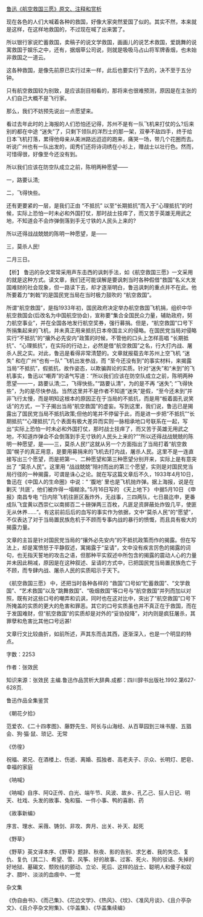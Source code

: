 [鲁迅《航空救国三愿》原文、注释和赏析](https://www.vrrw.net/wx/9663.html)

现在各色的人们大喊着各种的救国，好像大家突然爱国了似的。其实不然，本来就是这样，在这样地救国的，不过现在喊了出来罢了。

所以银行家说贮蓄救国，卖稿子的说文学救国，画画儿的说艺术救国，爱跳舞的说寓救国于娱乐之中，还有，据烟草公司说，则就是吸吸马占山将军牌香烟，也未始非救国之一道云。

这各种救国，是像先前原已实行过来一样，此后也要实行下去的，决不至于五分钟。

只有航空救国较为别致，是应该刮目相看的，那将来也很难预测，原因是在主张的人们自己大概不是飞行家。

那么，我们不妨预先说出一点愿望来。

看过去年此时的上海报的人们恐怕还记得，苏州不是有一队飞机来打仗的么?后来别的都在中途 “迷失”了，只剩下领队的洋烈士的那一架，双拳不敌四手，终于给日本飞机打落，累得他母亲从美洲路远迢迢的跑来，痛哭一场，带几个花圈而去。听说广州也有一队出发的，闺秀们还将诗词绣在小衫上，赠战士以壮行色。然而，可惜得很，好像至今还没有到。

所以我们应该在防空队成立之前，陈明两种愿望——

一，路要认清;

二，飞得快些。

还有更要紧的一层，是我们正由 “不抵抗” 以至“长期抵抗”而入于“心理抵抗”的时候，实际上恐怕一时未必和外国打仗，那时战士技痒了，而又苦于英雄无用武之地，不知道会不会炸弹倒落到手无寸铁的人民头上来的?

所以还得战战兢兢的陈明一种愿望，是——

三，莫杀人民!

二月三日。



【析】 鲁迅的杂文常常采用声东击西的讽刺手法，如《航空救国三愿》一文采用 的就是这种方式。读文章，我们还可能误解是要讽刺当时各种假借“救国”名义大发国难财的社会现象，但一路读下去，却才逐渐明白，鲁迅讽刺的重点并不在此。他所要着力“刺戟”的是国民党当局在当时极力鼓吹的 “航空救国”。

所谓“航空救国”，是指1933年初，国民政府决定举办航空救国飞机捐，组织中华航空救国会(后改名为中国航空协会)，宣称要“集合全国民众力量，辅助政府，努力航空事业”，并在全国各地发行航空奖券，强行募捐。但是，“航空救国”口号下所捐集起来的飞机，并未真正用来抵抗日本帝国主义的侵略。在国民党当局对侵略实行“不抵抗”的“攘外必先安内”政策的时候，不管他的口头上怎样高唱 “长期抵抗”、“心理抵抗”，在实际的行动上，必然是借“航空救国”之名，行大打内战、屠杀人民之实。对此，鲁迅是看得非常清楚的。文章就报载去年苏州上空飞机 “迷失” 和在广州“也有一队” 飞机出发参战，而 “至今还没有到”的事实材料，来揭露当局“不抵抗”，假抵抗，故作姿态，以欺骗舆论的实质。针对“迷失”和“未到”的飞机事实，鲁迅以“嘲弄”的语气写道：“所以我们应该在防空队成立之前，陈明两种愿望——一，路要认清;二，飞得快些。”“路要认清”，为的是不再 “迷失”; “飞得快些”，为的是尽快参战。当然这里并不是作者不知道“迷失”是假，“至今还未到”并非飞行太慢，而是明知这根本的原因正在于当局的不抵抗，而是用“板着面孔说笑话”的方式，一下子揭出当局“航空救国”的虚妄。写到这里，我们说，鲁迅已是揭露出了国民党当局不抵抗政策;但他的笔并不停留于此，而是进一步把“不抵抗”“长期抵抗”“心理抵抗”几个表面有极大差异而实则一脉相承地口号联系在一起，写出“实际上恐怕一时未必和外国打仗，那时战士技痒了，而又苦于英雄无用武之地，不知道炸弹会不会倒落到手无寸铁的人民头上来的?”“所以还得战战兢兢的陈明一种愿望，是——三，莫杀人民!”这就从另一个方面指出了当局打着“航空救国”幌子的真正用意，是要用募捐来的飞机去打内战，屠杀人民。这里不是一连直接写出三个愿望，而是把第一、二种愿望和第三种愿望分别开来，实际上是有意突出了 “莫杀人民”。这里用 “战战兢兢”陪衬而出的第三个愿望，实则是对国民党当局行径的一种揭露，可谓是诛心之论。就在写这篇文章后不久，1933年4月10日，鲁迅在《中国人的生命圈》中说：“ ‘腹地’ 里也是飞机抛炸弹。据上海报，说是在剿灭 ‘共匪’，他们被炸得一塌糊涂。”5月16日写的 《天上地下》 中据5月10日 《申报》南昌专电 “日内除飞机往匪区轰炸外，无战事，三四两队，七日晨迄申，更番成队飞宜黄以西崇仁以南掷百二十磅弹两三百枚，凡匪足资屏蔽处炸毁几平，使匪无从休养……”。有这前前后后的血写的事实作为依据，文中“莫杀人民”的“愿望”，不仅表达了对于当局置民族危机于不顾而专事内战的暴行的愤慨，而且具有极大的揭露力量。

文章的主旨是针对国民党当局的“攘外必先安内”的不抵抗政策而作的揭露。但在写法上，却是寓愤怒于平静叙述，寓揭露于“呈请”，文中没有疾言厉色的揭露的词句，也无指天誓地的攻击之语，但那种平实叙述中所包含的揭露的震动人心的力量并未因此稍减，原因是在这种叙述、呈请的方式中，已把国民党当局置民族危亡于不顾，而专肆内战、屠杀人民的实质昭示于天下。

《航空救国三愿》 中，还把当时各种各样的 “救国”口号如“贮蓄救国”、“文学救国”、“艺术救国”以及“跳舞救国”、“吸烟救国”等口号与“航空救国”并列而加以对照，既有对这些口号的嘲弄和讥讽，同时也在这对比中，突出了“航空救国”口号下所掩盖的实质的更大的危害和罪恶。其它的口号实质虽也并不真正在于救国，而在于发国难财，但“航空救国”的实质却是对外的“妥协投降”，对内则是疯狂屠杀，其罪孽和危害比其他口号远甚!

文章行文比较曲折，如前所述，声其东而击其西，逐渐深入，也是一个明显的特点。

字数：2253

作者：张效民

知识来源：张效民 主编.鲁迅作品赏析大辞典.成都：四川辞书出版社.1992.第627-628页.

鲁迅作品全集鉴赏

《朝花夕拾》

范爱农、《二十四孝图》、藤野先生、阿长与山海经、从百草园到三味书屋、五猖会、狗·猫·鼠、琐记、无常

《仿徨》

祝福、弟兄、在酒楼上、伤逝、离婚、孤独者、高老夫子、示众、长明灯、肥皂、幸福的家庭

《呐喊》

《呐喊》自序、阿Q正传、白光、端午节、风波、故乡、孔乙己、狂人日记、明天、社戏、头发的故事、兔和猫、一件小事、鸭的喜剧、药

《故事新编》

序言、理水、采薇、铸剑、非攻、奔月、出关、补天、起死

《野草》

《野草》英文译本序、《野草》题辞、秋夜、影的告别、求乞者、我的失恋、复仇、复仇〔其二〕、希望、雪、风筝、好的故事、过客、死火、狗的驳诘、失掉的好地狱、墓碣文、颓败线的颤动、立论、死后、这样的战士、聪明人和傻子和奴才、腊叶、淡淡的血痕中、一觉

杂文集

《伪自由书》、《而己集》、《花边文学》、《热风》、《坟》、《准风月谈》、《且介亭杂文》、《且介亭杂文附集》、《华盖集》、《华盖集续编》

